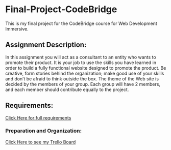 # Final-Project-CodeBridge

This is my final project for the CodeBridge course for Web Development Immersive. 

## Assignment Description:

In this assignment you will act as a consultant to an entity who wants to promote their product. It is your job to use the skills you have learned in order to build a fully functional website designed to promote the product. Be creative, form stories behind the organization; make good use of your skills and don’t be afraid to think outside the box.  The theme of the Web site is decided by the members of your group. Each group will have 2 members, and each member should contribute equally to the project.

## Requirements:
 
<a href="https://perscholas.instructure.com/courses/57/assignments/2384">Click Here for full requirements</a>

### Preparation and Organization:

<a href="https://trello.com/b/uD7jV25r/couponing-final-project">Click Here to see my Trello Board</a>

